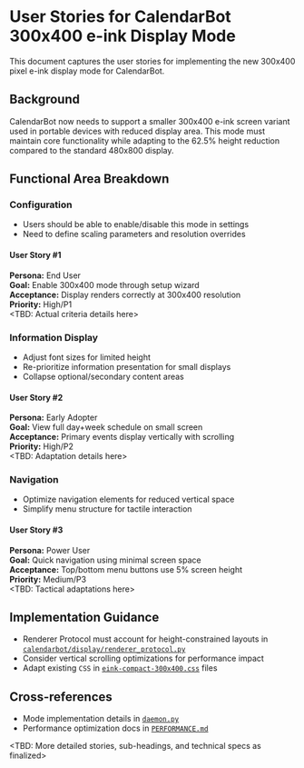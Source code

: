 # User Stories for CalendarBot 300x400 e-ink Display Mode

This document captures the user stories for implementing the new 300x400 pixel e-ink display mode for CalendarBot. 

## Background
CalendarBot now needs to support a smaller 300x400 e-ink screen variant used in portable devices with reduced display area. This mode must maintain core functionality while adapting to the 62.5% height reduction compared to the standard 480x800 display.

## Functional Area Breakdown

### Configuration

*   Users should be able to enable/disable this mode in settings
*   Need to define scaling parameters and resolution overrides

#### User Story #1
**Persona:** End User  
**Goal:** Enable 300x400 mode through setup wizard  
**Acceptance:** Display renders correctly at 300x400 resolution  
**Priority:** High/P1  
<TBD: Actual criteria details here>

### Information Display

*   Adjust font sizes for limited height
*   Re-prioritize information presentation for small displays
*   Collapse optional/secondary content areas

#### User Story #2
**Persona:** Early Adopter  
**Goal:** View full day+week schedule on small screen  
**Acceptance:** Primary events display vertically with scrolling  
**Priority:** High/P2  
<TBD: Adaptation details here>

### Navigation

*   Optimize navigation elements for reduced vertical space
*   Simplify menu structure for tactile interaction

#### User Story #3
**Persona:** Power User  
**Goal:** Quick navigation using minimal screen space  
**Acceptance:** Top/bottom menu buttons use 5% screen height  
**Priority:** Medium/P3  
<TBD: Tactical adaptations here>

## Implementation Guidance

*   Renderer Protocol must account for height-constrained layouts in [`calendarbot/display/renderer_protocol.py`](../calendarbot/display/renderer_protocol.py)
*   Consider vertical scrolling optimizations for performance impact
*   Adapt existing `CSS` in [`eink-compact-300x400.css`](../calendarbot/web/static/eink-compact-300x400.css) files

## Cross-references

*   Mode implementation details in [`daemon.py`](../calendarbot/cli/modes/daemon.py)
*   Performance optimization docs in [`PERFORMANCE.md`](./PERFORMANCE.md#rendering-optimizations)

<TBD: More detailed stories, sub-headings, and technical specs as finalized>